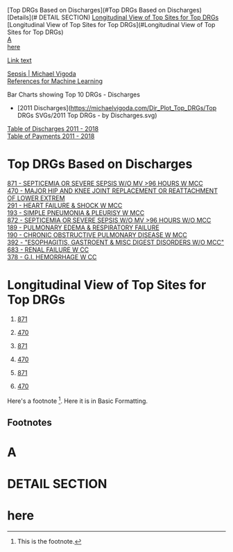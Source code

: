 

[Top DRGs Based on Discharges](#Top DRGs Based on Discharges)   
[Details](# DETAIL SECTION)
[Longitudinal View of Top Sites for Top DRGs](#Longitudinal-View-of-Top-Sites-for-Top-DRGs)  
[Longitudinal View of Top Sites for Top DRGs](#Longitudinal View of Top Sites for Top DRGs)  
[A](#A)  
[here](#here) 

[Link text](#some-id)




[Sepsis | Michael Vigoda](https://michaelvigoda.com/2020/01/24/Sepsis.html#cms-data-by-years)  
[References for Machine Learning](https://michaelvigoda.com/2021/05/07/References-for-Machine-Learning.html)  


Bar Charts showing Top 10 DRGs - Discharges
- [2011 Discharges](https://michaelvigoda.com/Dir_Plot_Top_DRGs/Top DRGs SVGs/2011 Top DRGs - by Discharges.svg)

[Table of Discharges 2011 - 2018](https://michaelvigoda.com/Tables/Table-of-Discharges.md)   
[Table of Payments 2011 - 2018](https://michaelvigoda.com/Tables/Table-of-Payments.md)




 

<a id="Top DRGs Based on Discharges"></a>
# Top DRGs Based on Discharges

[871 - SEPTICEMIA OR SEVERE SEPSIS W/O MV >96 HOURS W MCC](https://michaelvigoda.com/Charts/871.html)  
[470 - MAJOR HIP AND KNEE JOINT REPLACEMENT OR REATTACHMENT OF LOWER EXTREM](https://michaelvigoda.com/Charts/470.html)  
[291 - HEART FAILURE & SHOCK W MCC](https://michaelvigoda.com/Charts/291.html)  
[193 - SIMPLE PNEUMONIA & PLEURISY W MCC](https://michaelvigoda.com/Charts/193.html)  
[872 - SEPTICEMIA OR SEVERE SEPSIS W/O MV >96 HOURS W/O MCC](https://michaelvigoda.com/Charts/872.html)  
[189 - PULMONARY EDEMA & RESPIRATORY FAILURE](https://michaelvigoda.com/Charts/189.html)  
[190 - CHRONIC OBSTRUCTIVE PULMONARY DISEASE W MCC](https://michaelvigoda.com/Charts/190.html)  
[392 - "ESOPHAGITIS, GASTROENT & MISC DIGEST DISORDERS W/O MCC"](https://michaelvigoda.com/Charts/392.html)  
[683 - RENAL FAILURE W CC](https://michaelvigoda.com/Charts/683.html)  
[378 - G.I. HEMORRHAGE W CC](https://michaelvigoda.com/Charts/378.html)  
  


# Longitudinal View of Top Sites for Top DRGs
1. [871](https://michaelvigoda.com/Charts/Top_sites_871.html)  
2. [470](https://michaelvigoda.com/Charts/Top_sites_470.html)

1. [871](https://michaelvigoda.com/Charts/Top_sites_871.html)  
2. [470](https://michaelvigoda.com/Charts/Top_sites_470.html)

1. [871](https://michaelvigoda.com/Charts/Top_sites_871.html)  
2. [470](https://michaelvigoda.com/Charts/Top_sites_470.html)

Here's a footnote [^1]. Here it is in Basic Formatting. 


## Footnotes
[^1]: This is the footnote.


# A


 
# DETAIL SECTION

<a id="here"></a>
# here
